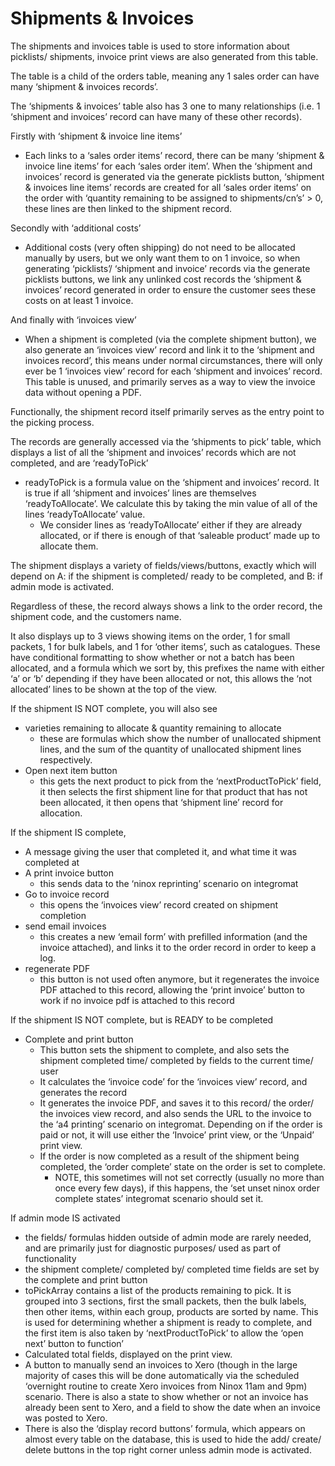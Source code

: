 # Shipments & Invoices

The shipments and invoices table is used to store information about picklists/ shipments, invoice print views are also generated from this table.

The table is a child of the orders table, meaning any 1 sales order can have many ‘shipment & invoices records’.

The ‘shipments & invoices’ table also has 3 one to many relationships (i.e. 1 ‘shipment and invoices’ record can have many of these other records).

Firstly with ‘shipment & invoice line items’

- Each links to a ‘sales order items’ record, there can be many ‘shipment & invoice line items’ for each ‘sales order item’. When the ‘shipment and invoices’ record is generated via the generate picklists button, ‘shipment & invoices line items’ records are created for all ‘sales order items’ on the order with ‘quantity remaining to be assigned to shipments/cn’s’ > 0, these lines are then linked to the shipment record.

Secondly with ‘additional costs’

- Additional costs (very often shipping) do not need to be allocated manually by users, but we only want them to on 1 invoice, so when generating ‘picklists’/ ‘shipment and invoice’ records via the generate picklists buttons, we link any unlinked cost records the ‘shipment & invoices’ record generated in order to ensure the customer sees these costs on at least 1 invoice.

And finally with ‘invoices view’

- When a shipment is completed (via the complete shipment button), we also generate an ‘invoices view’ record and link it to the ‘shipment and invoices record’, this means under normal circumstances, there will only ever be 1 ‘invoices view’ record for each ‘shipment and invoices’ record. This table is unused, and primarily serves as a way to view the invoice data without opening a PDF.

Functionally, the shipment record itself primarily serves as the entry point to the picking process.

The records are generally accessed via the ‘shipments to pick’ table, which displays a list of all the ‘shipment and invoices’ records which are not completed, and are ‘readyToPick’

- readyToPick is a formula value on the ‘shipment and invoices’ record. It is true if all ‘shipment and invoices’ lines are themselves ‘readyToAllocate’. We calculate this by taking the min value of all of the lines ‘readyToAllocate’ value.
  - We consider lines as ‘readyToAllocate’ either if they are already allocated, or if there is enough of that ‘saleable product’ made up to allocate them.

The shipment displays a variety of fields/views/buttons, exactly which will depend on A: if the shipment is completed/ ready to be completed, and B: if admin mode is activated.

Regardless of these, the record always shows a link to the order record, the shipment code, and the customers name.

It also displays up to 3 views showing items on the order, 1 for small packets, 1 for bulk labels, and 1 for ‘other items’, such as catalogues. These have conditional formatting to show whether or not a batch has been allocated, and a formula which we sort by, this prefixes the name with either ‘a’ or ‘b’ depending if they have been allocated or not, this allows the ‘not allocated’ lines to be shown at the top of the view.

If the shipment IS NOT complete, you will also see

- varieties remaining to allocate & quantity remaining to allocate
  - these are formulas which show the number of unallocated shipment lines, and the sum of the quantity of unallocated shipment lines respectively.
- Open next item button
  - this gets the next product to pick from the ‘nextProductToPick’ field, it then selects the first shipment line for that product that has not been allocated, it then opens that ‘shipment line’ record for allocation.

If the shipment IS complete,

- A message giving the user that completed it, and what time it was completed at
- A print invoice button
  - this sends data to the ‘ninox reprinting’ scenario on integromat
- Go to invoice record
  - this opens the ‘invoices view’ record created on shipment completion
- send email invoices
  - this creates a new ‘email form’ with prefilled information (and the invoice attached), and links it to the order record in order to keep a log.
- regenerate PDF
  - this button is not used often anymore, but it regenerates the invoice PDF attached to this record, allowing the ‘print invoice’ button to work if no invoice pdf is attached to this record

If the shipment IS NOT complete, but is READY to be completed

- Complete and print button
  - This button sets the shipment to complete, and also sets the shipment completed time/ completed by fields to the current time/ user
  - It calculates the ‘invoice code’ for the ‘invoices view’ record, and generates the record
  - It generates the invoice PDF, and saves it to this record/ the order/ the invoices view record, and also sends the URL to the invoice to the ‘a4 printing’ scenario on integromat. Depending on if the order is paid or not, it will use either the ‘Invoice’ print view, or the ‘Unpaid’ print view.
  - If the order is now completed as a result of the shipment being completed, the ‘order complete’ state on the order is set to complete.
    - NOTE, this sometimes will not set correctly (usually no more than once every few days), if this happens, the ‘set unset ninox order complete states’ integromat scenario should set it.

If admin mode IS activated

- the fields/ formulas hidden outside of admin mode are rarely needed, and are primarily just for diagnostic purposes/ used as part of functionality
- the shipment complete/ completed by/ completed time fields are set by the complete and print button
- toPickArray contains a list of the products remaining to pick. It is grouped into 3 sections, first the small packets, then the bulk labels, then other items, within each group, products are sorted by name. This is used for determining whether a shipment is ready to complete, and the first item is also taken by ‘nextProductToPick’ to allow the ‘open next’ button to function’
- Calculated total fields, displayed on the print view.
- A button to manually send an invoices to Xero (though in the large majority of cases this will be done automatically via the scheduled ‘overnight routine to create Xero invoices from Ninox 11am and 9pm) scenario. There is also a state to show whether or not an invoice has already been sent to Xero, and a field to show the date when an invoice was posted to Xero.
- There is also the ‘display record buttons’ formula, which appears on almost every table on the database, this is used to hide the add/ create/ delete buttons in the top right corner unless admin mode is activated.
